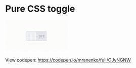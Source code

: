 # Pure CSS toggle

<img src="images/toggle-screenshot.gif" alt="" style="margin: 0 auto; max-width: 100%;" />

View codepen: <a href="https://codepen.io/mranenko/full/OJyNGNW" target="_blank">
https://codepen.io/mranenko/full/OJyNGNW</a>
